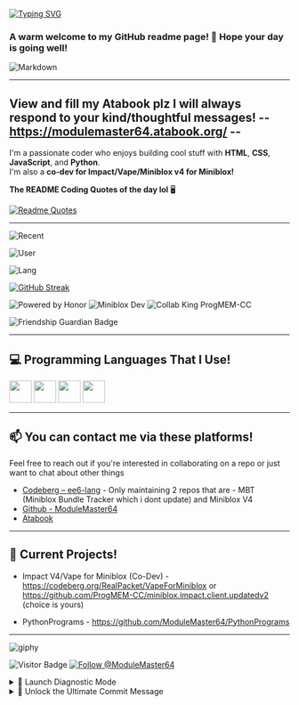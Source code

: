 [![Typing SVG](https://readme-typing-svg.demolab.com?font=Fira+Code&size=18&duration=1750&pause=1000&color=6EB891&background=FF141400&width=435&lines=Hey+there!+M0dule2Master64+here;Welcome+to+my+github+readme!;I+luv+to+code;HMTL%2C+Python+and+JS+wizard.;always+wishing+everyone+a+great+day+%3AD;Learn+Python+code+its+easy.🤡)](https://git.io/typing-svg)

### A warm welcome to my GitHub readme page! 👋 Hope your day is going well!

![Markdown](https://img.shields.io/badge/Markdown-000000?logo=markdown&logoColor=white)

-------------------------------------------------------------------------------------------------------------
View and fill my Atabook plz I will always respond to your kind/thoughtful messages!                       --
https://modulemaster64.atabook.org/                                                                        --
-------------------------------------------------------------------------------------------------------------
I'm a passionate coder who enjoys building cool stuff with **HTML**, **CSS**, **JavaScript**, and **Python**.  
I'm also a **co-dev for Impact/Vape/Miniblox v4 for Miniblox!**

**The README Coding Quotes of the day lol** 🖥️

[![Readme Quotes](https://quotes-github-readme.vercel.app/api?type=horizontal&theme=dark)](https://github.com/piyushsuthar/github-readme-quotes)

---

![Recent](https://gitmystat.vercel.app/recent?username=ModuleMaster64)

![User](https://gitmystat.vercel.app/user?username=ModuleMaster64)

![Lang](https://gitmystat.vercel.app/top?theme=dino&username=ModuleMaster64&layout=bar)

[![GitHub Streak](https://github-readme-streak-stats-eight.vercel.app?user=ModuleMaster64&theme=tokyonight&hide_border=true&border_radius=10)](https://git.io/streak-stats)

![Powered by Honor](https://img.shields.io/badge/Powered%20by-Honor!-blue?style=for-the-badge&logo=javascript&logoColor=white)
![Miniblox Dev](https://img.shields.io/badge/MinibloxScripter-Developer!-orange?style=for-the-badge&logo=code&logoColor=white)
![Collab King ProgMEM-CC](https://img.shields.io/badge/Collab%20King-ProgMEM--CC-red?style=for-the-badge&logo=javascript)

![Friendship Guardian Badge](https://img.shields.io/badge/Friendship-Guardian-ff69b4?style=for-the-badge)

---

## 💻 Programming Languages That I Use!

<img src="https://cdn.jsdelivr.net/gh/devicons/devicon/icons/html5/html5-original.svg" width="40" height="40"/> 
<img src="https://cdn.jsdelivr.net/gh/devicons/devicon/icons/css3/css3-original.svg" width="40" height="40"/>
<img src="https://cdn.jsdelivr.net/gh/devicons/devicon/icons/javascript/javascript-original.svg" width="40" height="40"/>
<img src="https://cdn.jsdelivr.net/gh/devicons/devicon/icons/python/python-original.svg" width="40" height="40"/>

---


## 📫 You can contact me via these platforms!

Feel free to reach out if you're interested in collaborating on a repo or just want to chat about other things

- [Codeberg – ee6-lang](https://codeberg.org/ee6-lang) - Only maintaining 2 repos that are - MBT (Miniblox Bundle Tracker which i dont update) and Miniblox V4
- [Github - ModuleMaster64](https://github.com/ModuleMaster64)
- [Atabook](https://modulemaster64.atabook.org/)

---

## 🧪 Current Projects!

- Impact V4/Vape for Miniblox (Co-Dev) - https://codeberg.org/RealPacket/VapeForMiniblox or https://github.com/ProgMEM-CC/miniblox.impact.client.updatedv2 (choice is yours)

- PythonPrograms - https://github.com/ModuleMaster64/PythonPrograms
---

![giphy](https://github.com/user-attachments/assets/2e6b2051-0452-46cb-847c-9dd38a437f65)

![Visitor Badge](https://visitor-badge.laobi.icu/badge?page_id=ModuleMaster64)
[![Follow @ModuleMaster64](https://img.shields.io/github/followers/ModuleMaster64?label=Follow&style=social)](https://github.com/ModuleMaster64)

<details>
<summary>🧨 Launch Diagnostic Mode</summary>

$ initializing miniblox-ops --mode debug  
✓ Boot sequence triggered  
✓ ModuleMaster64 identity verified  
✓ Guardian Of the Galaxy: Active  
✓ Snack protocols: 🍫 detected 3s  
—

Running diagnostic...

[WARN] Recursive recursion detected  
[INFO] Miniblox script velocity: 10000 rpm a sec
[ERROR] Meme threshold exceeded. System giggling uncontrollably.  
[SYS] Unused codebase fragments found in dimension 4D.

Injecting humor here...  
Overclocking README enthusiasm...  
Deploying lots of surprises...

  .--.      .--.      .--.      .--.    
 ( o_O)    ( -_-)    ( ʘ‿ʘ )   (='.'=)   
 /|  |      /|  |      /|  |     /|  |\   

>>> All systems nominal. Vibes: immaculate! :copilot:

</details>

<details>
<summary>🧠 Unlock the Ultimate Commit Message</summary>

Solve this riddle to receive access to `golden_branch_of_truth`:

> I’m used in haste but break in shame,  
> A developer regrets me, yet I still remain.  
> What am I?

(Hint: It's the reason behind every frantic rollback)

Answer: `git push --force` 😈  
Well done, you may now join the README Illuminati!

</details>
